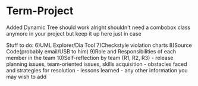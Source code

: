 # Term-Project
Added Dynamic Tree should work alright shouldn't need a combobox class anymore in your project but keep it up here just in case

Stuff to do:
6)UML Explorer/Dia Tool
7)Checkstyle violation charts
8)Source Code(probably email/USB to him)
9)Role and Responsibilities of each member in the team
10)Self-reflection by team  (R1, R2, R3)
			- release planning issues, team-oriented issues, skills acquisition 
			- obstacles faced and strategies for resolution
			- lessons learned
			- any other information you may wish to add
